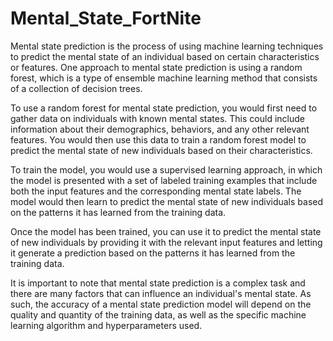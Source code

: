 # Mental_State_FortNite

Mental state prediction is the process of using machine learning techniques to predict the mental state of an individual based on certain characteristics or features. One approach to mental state prediction is using a random forest, which is a type of ensemble machine learning method that consists of a collection of decision trees.

To use a random forest for mental state prediction, you would first need to gather data on individuals with known mental states. This could include information about their demographics, behaviors, and any other relevant features. You would then use this data to train a random forest model to predict the mental state of new individuals based on their characteristics.

To train the model, you would use a supervised learning approach, in which the model is presented with a set of labeled training examples that include both the input features and the corresponding mental state labels. The model would then learn to predict the mental state of new individuals based on the patterns it has learned from the training data.

Once the model has been trained, you can use it to predict the mental state of new individuals by providing it with the relevant input features and letting it generate a prediction based on the patterns it has learned from the training data.

It is important to note that mental state prediction is a complex task and there are many factors that can influence an individual's mental state. As such, the accuracy of a mental state prediction model will depend on the quality and quantity of the training data, as well as the specific machine learning algorithm and hyperparameters used.
